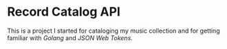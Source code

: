 # Record Catalog API

This is a project I started for cataloging my music collection and for getting familiar with *Golang* and *JSON Web Tokens*.

